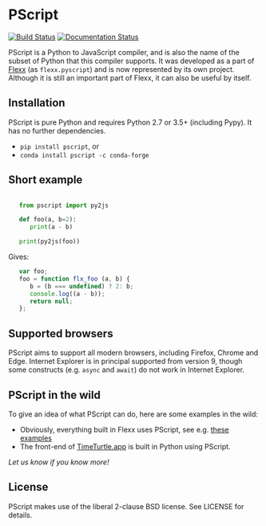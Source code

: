 PScript
=======

[![Build Status](https://github.com/flexxui/pscript/workflows/CI/badge.svg)](https://github.com/flexxui/pscript/actions)
[![Documentation Status](https://readthedocs.org/projects/pscript/badge/?version=latest)](https://pscript.readthedocs.org)


PScript is a Python to JavaScript compiler, and is also the name of the subset
of Python that this compiler supports. It was developed as a part of
[Flexx](https://flexx.app) (as `flexx.pyscript`) and is now represented
by its own project. Although it is still an important part of Flexx, it can
also be useful by itself.


Installation
------------

PScript is pure Python and requires Python 2.7 or 3.5+ (including Pypy).
It has no further dependencies.

* ``pip install pscript``, or
* ``conda install pscript -c conda-forge``



Short example
-------------

```py

   from pscript import py2js

   def foo(a, b=2):
      print(a - b)

   print(py2js(foo))
```

Gives:

```js
   var foo;
   foo = function flx_foo (a, b) {
      b = (b === undefined) ? 2: b;
      console.log((a - b));
      return null;
   };
```


Supported browsers
------------------

PScript aims to support all modern browsers, including Firefox, Chrome and Edge.
Internet Explorer is in principal supported from version 9, though some constructs
(e.g. ``async`` and ``await``) do not work in Internet Explorer.


PScript in the wild
-------------------

To give an idea of what PScript can do, here are some examples in the wild:

* Obviously, everything built in Flexx uses PScript, see e.g. [these examples](https://flexx.readthedocs.io/en/stable/examples/)
* The front-end of [TimeTurtle.app](https://timeturtle.app) is built in Python using PScript.

*Let us know if you know more!*


License
-------

PScript makes use of the liberal 2-clause BSD license. See LICENSE for details.
